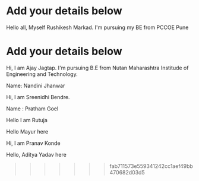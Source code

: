 
# Add your details below
Hello all, Myself Rushikesh Markad. I'm pursuing my BE from PCCOE Pune


# Add your details below
Hi, I am Ajay Jagtap. I'm pursuing B.E from Nutan Maharashtra Institude of Engineering and Technology.

Name: Nandini Jhanwar


Hi, I am Sreenidhi Bendre.

Name : Pratham Goel



Hello I am Rutuja


Hello Mayur here


Hi, I am Pranav Konde

Hello, Aditya Yadav here



>>>>>>> fab711573e559341242cc1aef49bb470682d03d5

